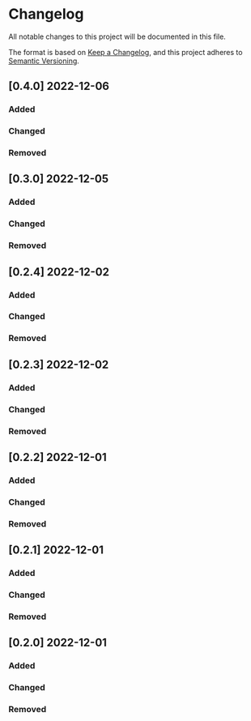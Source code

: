 # Changelog

All notable changes to this project will be documented in this file.

The format is based on [Keep a Changelog](https://keepachangelog.com/en/1.0.0/),
and this project adheres to [Semantic Versioning](https://semver.org/spec/v2.0.0.html).

## [0.4.0] 2022-12-06

### Added

### Changed

### Removed


## [0.3.0] 2022-12-05

### Added

### Changed

### Removed


## [0.2.4] 2022-12-02

### Added

### Changed

### Removed


## [0.2.3] 2022-12-02

### Added

### Changed

### Removed


## [0.2.2] 2022-12-01

### Added

### Changed

### Removed


## [0.2.1] 2022-12-01

### Added

### Changed

### Removed


## [0.2.0] 2022-12-01

### Added

### Changed

### Removed

